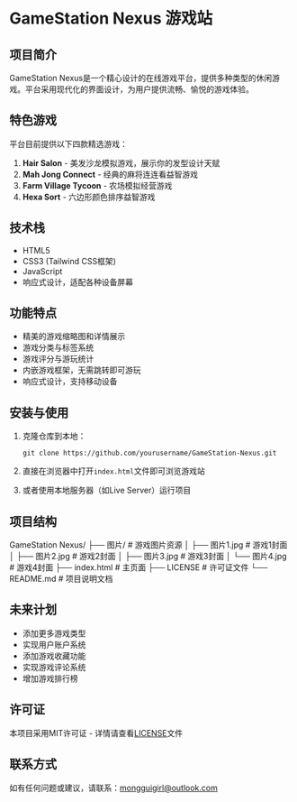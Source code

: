 # GameStation Nexus 游戏站

## 项目简介

GameStation Nexus是一个精心设计的在线游戏平台，提供多种类型的休闲游戏。平台采用现代化的界面设计，为用户提供流畅、愉悦的游戏体验。

## 特色游戏

平台目前提供以下四款精选游戏：

1. **Hair Salon** - 美发沙龙模拟游戏，展示你的发型设计天赋
2. **Mah Jong Connect** - 经典的麻将连连看益智游戏
3. **Farm Village Tycoon** - 农场模拟经营游戏
4. **Hexa Sort** - 六边形颜色排序益智游戏

## 技术栈

- HTML5
- CSS3 (Tailwind CSS框架)
- JavaScript
- 响应式设计，适配各种设备屏幕

## 功能特点

- 精美的游戏缩略图和详情展示
- 游戏分类与标签系统
- 游戏评分与游玩统计
- 内嵌游戏框架，无需跳转即可游玩
- 响应式设计，支持移动设备

## 安装与使用

1. 克隆仓库到本地：
   ```
   git clone https://github.com/yourusername/GameStation-Nexus.git
   ```

2. 直接在浏览器中打开`index.html`文件即可浏览游戏站

3. 或者使用本地服务器（如Live Server）运行项目

## 项目结构
GameStation Nexus/
├── 图片/ # 游戏图片资源
│ ├── 图片1.jpg # 游戏1封面
│ ├── 图片2.jpg # 游戏2封面
│ ├── 图片3.jpg # 游戏3封面
│ └── 图片4.jpg # 游戏4封面
├── index.html # 主页面
├── LICENSE # 许可证文件
└── README.md # 项目说明文档

## 未来计划

- 添加更多游戏类型
- 实现用户账户系统
- 添加游戏收藏功能
- 实现游戏评论系统
- 增加游戏排行榜

## 许可证

本项目采用MIT许可证 - 详情请查看[LICENSE](LICENSE)文件

## 联系方式

如有任何问题或建议，请联系：mongguigirl@outlook.com
